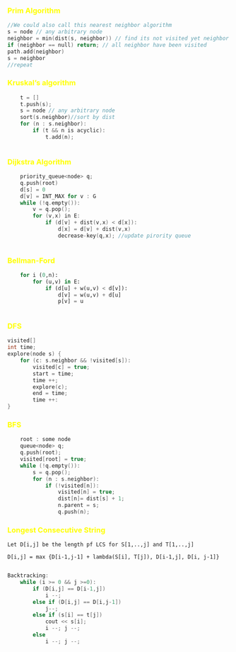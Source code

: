 <h3><span style="color:yellow">Prim Algorithm </span> </h3>

```c++
//We could also call this nearest neighbor algorithm
s = node // any arbitrary node
neighbor = min(dist(s, neighbor)) // find its not visited yet neighbor with shortest distance
if (neighbor == null) return; // all neighbor have been visited
path.add(neighbor)
s = neighbor
//repeat
```


<h3><span style="color:yellow">Kruskal’s algorithm </span> </h3>

```c++
    t = []
    t.push(s);
    s = node // any arbitrary node
    sort(s.neighbor)//sort by dist
    for (n : s.neighbor):
        if (t && n is acyclic):
            t.add(n);
    
```


<h3><span style="color:yellow">Dijkstra Algorithm </span> </h3>

```c++
    priority_queue<node> q;
    q.push(root)
    d[s] = 0
    d[v] = INT_MAX for v : G
    while (!q.empty()):
        v = q.pop();
        for (v,x) in E:
            if (d[v] + dist(v,x) < d[x]):
                d[x] = d[v] + dist(v,x)
                decrease-key(q,x); //update pirority queue
    
```

<h3><span style="color:yellow">Bellman-Ford </span> </h3>

```python
    for i (0,n):
        for (u,v) in E:
            if (d[u] + w(u,v) < d[v]):
                d[v] = w(u,v) + d[u]
                p[v] = u
    
```

<h3><span style="color:yellow">DFS </span> </h3>

```c++
visited[]
int time;
explore(node s) {
    for (c: s.neighbor && !visited[s]):
        visited[c] = true;
        start = time;
        time ++;
        explore(c);
        end = time;
        time ++:
}
```

<h3><span style="color:yellow">BFS </span> </h3>

```c++
    root : some node
    queue<node> q;
    q.push(root);
    visited[root] = true;
    while (!q.empty()):
        s = q.pop();
        for (n : s.neighbor):
            if (!visited[n]):
                visited[n] = true;
                dist[n]= dist[s] + 1;
                n.parent = s;
                q.push(n);
```

<h3><span style="color:yellow">Longest Consecutive String </span> </h3>

    Let D[i,j] be the length pf LCS for S[1,..,j] and T[1,..,j]

    D[i,j] = max {D[i-1,j-1] + lambda(S[i], T[j]), D[i-1,j], D[i, j-1]}
```c++

Backtracking:
    while (i >= 0 && j >=0):
        if (D[i,j] == D[i-1,j])
            i --;
        else if (D[i,j] == D[i,j-1])
            j--;
        else if (s[i] == t[j])
            cout << s[i];
            i --; j --;
        else 
            i --; j --;
```
